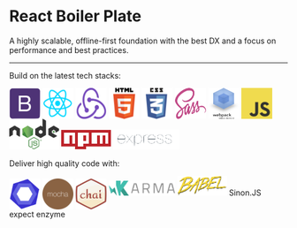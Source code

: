# React Boiler Plate  

<p class="lead">
    A highly scalable, offline-first foundation with the best DX and a focus on performance and best practices.
</p>

---  

<p>
    Build on the latest tech stacks:
</p>

<img src="app/assets/images/logos/bootstrap4.png" alt="Bootstrap 4" width="56" height="56" style="width:56px; height:56px; line-height:56px; display:inline-block; text-align:center; vertical-align:middle; border-style:none;" /> <img src="app/assets/images/logos/react.png" alt="React" width="56" height="56" style="width:56px; height:56px; line-height:56px; display:inline-block; text-align:center; vertical-align:middle; border-style:none;" /> <img src="app/assets/images/logos/redux.png" alt="Redux" width="56" height="56" style="width:56px; height:56px; line-height:56px; display:inline-block; text-align:center; vertical-align:middle; border-style:none;" /> <img src="app/assets/images/logos/html5.png" alt="HTML5" width="56" height="56" style="width:56px; height:56px; line-height:56px; display:inline-block; text-align:center; vertical-align:middle; border-style:none;" /> <img src="app/assets/images/logos/css3.png" alt="CSS 3" width="56" height="56" style="width:56px; height:56px; line-height:56px; display:inline-block; text-align:center; vertical-align:middle; border-style:none;" /> <img src="app/assets/images/logos/sass.png" alt="SASS" width="56" height="56" style="width:56px; height:56px; line-height:56px; display:inline-block; text-align:center; vertical-align:middle; border-style:none;" /> <img src="app/assets/images/logos/webpack.png" alt="Webpack" width="56" height="56" style="width:56px; height:56px; line-height:56px; display:inline-block; text-align:center; vertical-align:middle; border-style:none;" /> <img src="app/assets/images/logos/js.jpg" alt="Javascript" width="56" height="56" style="width:56px; height:56px; line-height:56px; display:inline-block; text-align:center; vertical-align:middle; border-style:none;" /> <img src="app/assets/images/logos/nodejs.png" alt="Nodejs" width="90" height="55.13" /> <img src="app/assets/images/logos/npm.png" alt="NPM" width="90" height="35" class="w-xs" /> <img src="app/assets/images/logos/express.png" width="120" height="36.38" alt="Express" class="w-sm" />

Deliver high quality code with:  

<img src="app/assets/images/logos/eslint.png" alt="ESLint" width="56" height="56" style="width:56px; height:56px; line-height:56px; display:inline-block; text-align:center; vertical-align:middle; border-style:none;" /> <img src="app/assets/images/logos/mocha.png" alt="Mocha" width="56" height="56" style="width:56px; height:56px; line-height:56px; display:inline-block; text-align:center; vertical-align:middle; border-style:none;" /> <img src="app/assets/images/logos/chai.png" alt="Chai" width="56" height="56" style="width:56px; height:56px; line-height:56px; display:inline-block; text-align:center; vertical-align:middle; border-style:none;" /> <img src="app/assets/images/logos/karma.png" alt="Karma" width="120" height="27.91" /> <img src="app/assets/images/logos/babel.png" alt="Babel" width="90" height="36.38" /> Sinon.JS expect enzyme